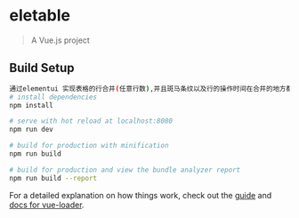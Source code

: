 # eletable

> A Vue.js project

## Build Setup

``` bash
通过elementui 实现表格的行合并(任意行数),并且斑马条纹以及行的操作时间在合并的地方都能正常工作
# install dependencies
npm install

# serve with hot reload at localhost:8080
npm run dev

# build for production with minification
npm run build

# build for production and view the bundle analyzer report
npm run build --report
```

For a detailed explanation on how things work, check out the [guide](http://vuejs-templates.github.io/webpack/) and [docs for vue-loader](http://vuejs.github.io/vue-loader).
